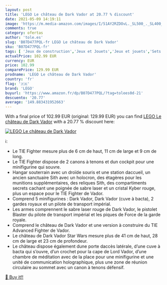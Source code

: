 ```yaml
---
layout: post
title: 'LEGO Le château de Dark Vador at 20.77 % discount'
date: 2021-05-09 14:19:11
image: 'https://m.media-amazon.com/images/I/51AY2RZDOvL._SL500_._SL400_.jpg'
comments: true
category: ofertas
author: 'tole.es'
slug: 'B07D477PQL-fr LEGO Le château de Dark Vador'
sku: 'B07D477PQL-fr'
tags: [ 'Jeux de construction','Jeux et Jouets','Jeux et jouets','Sets de jeux de construction','lego', ]
actualPrice: 102.99 EUR
currency: EUR
price: 102.99
comparePrice: 129.99 EUR
prodname: 'LEGO Le château de Dark Vador'
country: 'fr'
flag: '🇫🇷'
brand: 'LEGO'
buyurl: 'https://www.amazon.fr/dp/B07D477PQL/?tag=tolees0d-21'
descuento: '20.77'
average: '149.883431952663'
---
```


With a final price of 102.99 EUR (original: 129.99 EUR) you can find [LEGO Le château de Dark Vador](https://www.amazon.fr/dp/B07D477PQL/?tag=tolees0d-21) with a  20.77 % discount here:

[![LEGO Le château de Dark Vador](https://m.media-amazon.com/images/I/51AY2RZDOvL._SL500_._SL400_.jpg)](https://www.amazon.fr/dp/B07D477PQL/?tag=tolees0d-21)

ℹ️:

- Le TIE Fighter mesure plus de 6 cm de haut, 11 cm de large et 9 cm de long.
- Le TIE Fighter dispose de 2 canons à tenons et dun cockpit pour une minifigurine qui souvre.
- Hangar souterrain avec un droïde souris et une station daccueil, un ancien sanctuaire Sith avec un holocron, des étagères pour les munitions supplémentaires, des reliques Sith, des compartiments secrets cachant une poignée de sabre laser et un cristal Kyber rouge, plus un espace pour le TIE Fighter de Vador.
- Comprend 5 minifigurines : Dark Vador, Dark Vador (cuve à bacta), 2 gardes royaux et un pilote de transport impérial.
- Les armes comprennent le sabre laser rouge de Dark Vador, le pistolet Blaster du pilote de transport impérial et les piques de Force de la garde royale.
- Comprend le château de Dark Vador et une version à construire du TIE Advanced Fighter de Vador.
- Le château de Dark Vador Star Wars mesure plus de 41 cm de haut, 28 cm de large et 23 cm de profondeur.
- Le château dispose également dune porte daccès latérale, d’une cuve à bacta qui s’ouvre, d’un crochet pour la cape de Lord Vador, d’une chambre de méditation avec de la place pour une minifigurine et une unité de communication holographique, plus une zone de réunion circulaire au sommet avec un canon à tenons défensif.

[🛒 Buy it!!](https://www.amazon.fr/dp/B07D477PQL/?tag=tolees0d-21)
